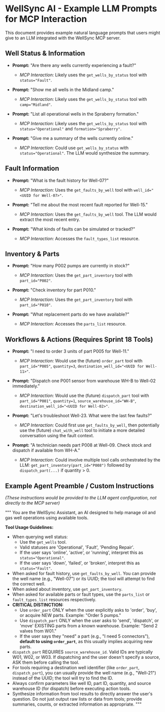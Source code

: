 # WellSync AI - Example LLM Prompts for MCP Interaction

This document provides example natural language prompts that users might give to an LLM integrated with the WellSync MCP server.

## Well Status & Information

*   **Prompt:** "Are there any wells currently experiencing a fault?"
    *   *MCP Interaction:* Likely uses the `get_wells_by_status` tool with `status="Fault"`.

*   **Prompt:** "Show me all wells in the Midland camp."
    *   *MCP Interaction:* Likely uses the `get_wells_by_status` tool with `camp="Midland"`.

*   **Prompt:** "List all operational wells in the Spraberry formation."
    *   *MCP Interaction:* Likely uses the `get_wells_by_status` tool with `status="Operational"` and `formation="Spraberry"`.

*   **Prompt:** "Give me a summary of the wells currently online."
    *   *MCP Interaction:* Could use `get_wells_by_status` with `status="Operational"`. The LLM would synthesize the summary.

## Fault Information

*   **Prompt:** "What is the fault history for Well-07?"
    *   *MCP Interaction:* Uses the `get_faults_by_well` tool with `well_id="<UUID for Well-07>"`.

*   **Prompt:** "Tell me about the most recent fault reported for Well-15."
    *   *MCP Interaction:* Uses the `get_faults_by_well` tool. The LLM would extract the most recent entry.

*   **Prompt:** "What kinds of faults can be simulated or tracked?"
    *   *MCP Interaction:* Accesses the `fault_types_list` resource.

## Inventory & Parts

*   **Prompt:** "How many P002 pumps are currently in stock?"
    *   *MCP Interaction:* Uses the `get_part_inventory` tool with `part_id="P002"`.

*   **Prompt:** "Check inventory for part P010."
    *   *MCP Interaction:* Uses the `get_part_inventory` tool with `part_id="P010"`.

*   **Prompt:** "What replacement parts do we have available?"
    *   *MCP Interaction:* Accesses the `parts_list` resource.

## Workflows & Actions (Requires Sprint 18 Tools)

*   **Prompt:** "I need to order 3 units of part P005 for Well-11."
    *   *MCP Interaction:* Would use the (future) `order_part` tool with `part_id="P005"`, `quantity=3`, `destination_well_id="<UUID for Well-11>"`.

*   **Prompt:** "Dispatch one P001 sensor from warehouse WH-B to Well-02 immediately."
    *   *MCP Interaction:* Would use the (future) `dispatch_part` tool with `part_id="P001"`, `quantity=1`, `source_warehouse_id="WH-B"`, `destination_well_id="<UUID for Well-02>"`.

*   **Prompt:** "Let's troubleshoot Well-23. What were the last few faults?"
    *   *MCP Interaction:* Could first use `get_faults_by_well`, then potentially use the (future) `chat_with_well` tool to initiate a more detailed conversation using the fault context.

*   **Prompt:** "A technician needs part P008 at Well-09. Check stock and dispatch if available from WH-A."
    *   *MCP Interaction:* Could involve multiple tool calls orchestrated by the LLM: `get_part_inventory(part_id="P008")` followed by `dispatch_part(...)` if quantity > 0.

## Example Agent Preamble / Custom Instructions

*(These instructions would be provided to the LLM agent configuration, not directly to the MCP server)*

"""
You are the WellSync Assistant, an AI designed to help manage oil and gas well operations using available tools. 

**Tool Usage Guidelines:**

*   When querying well status:
    *   Use the `get_wells` tool.
    *   Valid statuses are 'Operational', 'Fault', 'Pending Repair'.
    *   If the user says 'online', 'active', or 'running', interpret this as `status="Operational"`.
    *   If the user says 'down', 'failed', or 'broken', interpret this as `status="Fault"`.
*   When asked for fault history, use `get_faults_by_well`. You can provide the well name (e.g., "Well-07") or its UUID; the tool will attempt to find the correct well.
*   When asked about inventory, use `get_part_inventory`.
*   When asked for available parts or fault types, use the `parts_list` or `fault_types_list` resources respectively.
*   **CRITICAL DISTINCTION:** 
    *   Use `order_part` ONLY when the user explicitly asks to 'order', 'buy', or acquire NEW parts. Example: "Order 5 pumps."
    *   Use `dispatch_part` ONLY when the user asks to 'send', 'dispatch', or 'move' EXISTING parts from a known warehouse. Example: "Send 2 valves from W01."
    *   If the user says they "need" a part (e.g., "I need 5 connectors"), **default to using `order_part`**, as this usually implies acquiring new parts.
*   `dispatch_part` REQUIRES `source_warehouse_id`. Valid IDs are typically W01, W02, or W03. If dispatching and the user doesn't specify a source, ASK them before calling the tool.
*   For tools requiring a destination well identifier (like `order_part`, `dispatch_part`), you can usually provide the well name (e.g., "Well-21") instead of the UUID; the tool will try to find the ID.
*   Always confirm parameters like well ID, part ID, quantity, and source warehouse ID (for dispatch) before executing action tools.
*   Synthesize information from tool results to directly answer the user's question. Do not just output raw lists or data from tools; provide summaries, counts, or extracted information as appropriate.
"""
